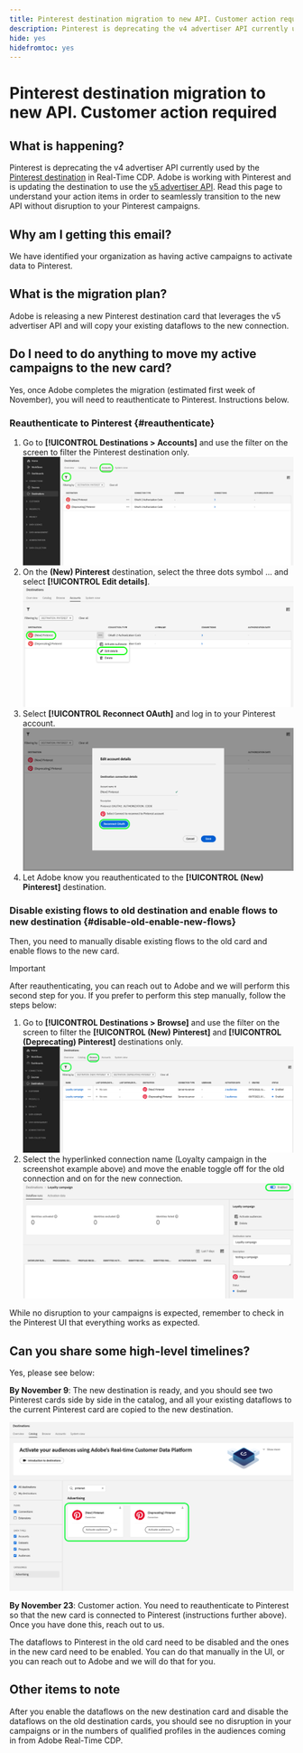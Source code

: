 ```yaml
---
title: Pinterest destination migration to new API. Customer action required.
description: Pinterest is deprecating the v4 advertiser API currently used by the Pinterest destination in Real-Time CDP. Understand your action items in order to seamlessly transition to the new API without disruption to your Pinterest campaigns.
hide: yes
hidefromtoc: yes
---
```

# Pinterest destination migration to new API. Customer action required

## What is happening?

Pinterest is deprecating the v4 advertiser API currently used by the [Pinterest destination](/help/destinations/catalog/advertising/pinterest.md) in Real-Time CDP. Adobe is working with Pinterest and is updating the destination to use the [v5 advertiser API](https://developers.pinterest.com/docs/getting-started/migration/). Read this page to understand your action items in order to seamlessly transition to the new API without disruption to your Pinterest campaigns.

## Why am I getting this email?

We have identified your organization as having active campaigns to activate data to Pinterest.

## What is the migration plan?

Adobe is releasing a new Pinterest destination card that leverages the v5 advertiser API and will copy your existing dataflows to the new connection.

## Do I need to do anything to move my active campaigns to the new card?

Yes, once Adobe completes the migration (estimated first week of November), you will need to reauthenticate to Pinterest. Instructions below.

### Reauthenticate to Pinterest {#reauthenticate}

1. Go to **[!UICONTROL Destinations > Accounts]** and use the filter on the screen to filter the Pinterest destination only.
    ![Filter Pinterest accounts only](/help/destinations/assets/catalog/advertising/pinterest-migration/filter-pinterest-acconts-only.png)
2. On the **(New) Pinterest** destination, select the three dots symbol ... and select **[!UICONTROL Edit details]**.
    ![Select Edit details](/help/destinations/assets/catalog/advertising/pinterest-migration/edit-details-pinterest.png)
3. Select **[!UICONTROL Reconnect OAuth]** and log in to your Pinterest account.
    ![Select Reconnect OAuth](/help/destinations/assets/catalog/advertising/pinterest-migration/reconnect-oauth-pinterest.png)
4. Let Adobe know you reauthenticated to the **[!UICONTROL (New) Pinterest]** destination.

### Disable existing flows to old destination and enable flows to new destination {#disable-old-enable-new-flows}

Then, you need to manually disable existing flows to the old card and enable flows to the new card. 

>[!IMPORTANT]
>
>After reauthenticating, you can reach out to Adobe and we will perform this second step for you. If you prefer to perform this step manually, follow the steps below:

1. Go to **[!UICONTROL Destinations > Browse]** and use the filter on the screen to filter the **[!UICONTROL (New) Pinterest]** and **[!UICONTROL (Deprecating) Pinterest]** destinations only.
    ![Filter Pinterest dataflows only in the Browse tab](/help/destinations/assets/catalog/advertising/pinterest-migration/filter-pinterest-browse.png)
2. Select the hyperlinked connection name (Loyalty campaign in the screenshot example above) and move the enable toggle off for the old connection and on for the new connection.
    ![Toggle on for new connections and off for old connections](/help/destinations/assets/catalog/advertising/pinterest-migration/enable-disable-toggle.png)

While no disruption to your campaigns is expected, remember to check in the Pinterest UI that everything works as expected.

## Can you share some high-level timelines?

Yes, please see below:
 
**By November 9**: The new destination is ready, and you should see two Pinterest cards side by side in the catalog, and all your existing dataflows to the current Pinterest card are copied to the new destination.

![Old and new Pinterest destination side-by-side](/help/destinations/assets/catalog/advertising/pinterest-migration/pinterest-two-cards-side-by-side.png)

**By November 23**: <span class="preview">Customer action</span>. You need to reauthenticate to Pinterest so that the new card is connected to Pinterest (instructions further above). Once you have done this, reach out to us.

The dataflows to Pinterest in the old card need to be disabled and the ones in the new card need to be enabled. You can do that manually in the UI, or you can reach out to Adobe and we will do that for you.

## Other items to note

After you enable the dataflows on the new destination card and disable the dataflows on the old destination cards, you should see no disruption in your campaigns or in the numbers of qualified profiles in the audiences coming in from Adobe Real-Time CDP.
